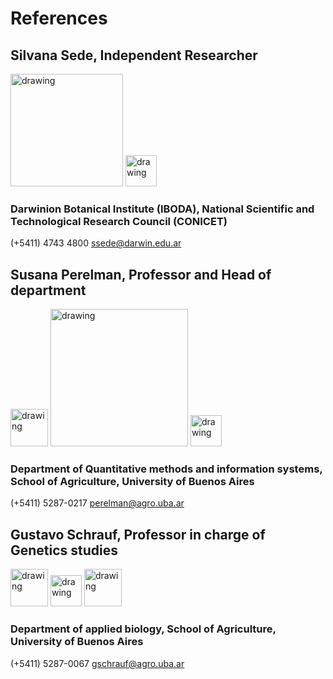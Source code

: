 # References

## Silvana Sede, Independent Researcher

[<img src="https://user-images.githubusercontent.com/57723790/68870719-14cf7980-06da-11ea-813f-24efc025dc4d.png" alt="drawing" width="180"/>](http://www.darwin.edu.ar/personal/carrera-del-investigador-cientifico-y-tecnologico)
[<img src="https://campuspress.yale.edu/cnspy/files/2016/06/GBfhn7j7-1xth4vd.png" alt="drawing" width="50"/>](https://www.researchgate.net/profile/Silvana_Sede)


### Darwinion Botanical Institute (IBODA), National Scientific and Technological Research Council (CONICET)
(+5411) 4743 4800 ssede@darwin.edu.ar 

## Susana Perelman, Professor and Head of department

[<img src="https://user-images.githubusercontent.com/57723790/68997504-1fc70d00-0886-11ea-8e3d-3eb1d24b69d2.jpg" alt="drawing" width="60"/>](https://www.agro.uba.ar/)
[<img src="https://user-images.githubusercontent.com/57723790/69008471-ad0f6d80-0929-11ea-8938-e558cd85ad0c.png" alt="drawing" width="220"/>](http://www.ifeva.edu.ar/es/miembros/perelman.html)
[<img src="https://campuspress.yale.edu/cnspy/files/2016/06/GBfhn7j7-1xth4vd.png" alt="drawing" width="50"/>](https://www.researchgate.net/profile/Susana_Perelman2)


### Department of Quantitative methods and information systems, School of Agriculture, University of Buenos Aires
(+5411) 5287-0217 perelman@agro.uba.ar

## Gustavo Schrauf, Professor in charge of Genetics studies

[<img src="https://user-images.githubusercontent.com/57723790/68997504-1fc70d00-0886-11ea-8e3d-3eb1d24b69d2.jpg" alt="drawing" width="60"/>](https://www.agro.uba.ar/)
[<img src="https://campuspress.yale.edu/cnspy/files/2016/06/GBfhn7j7-1xth4vd.png" alt="drawing" width="50"/>](https://www.researchgate.net/profile/Gustavo_Schrauf)
[<img src="https://external-content.duckduckgo.com/iu/?u=http%3A%2F%2Fwww.northernlightspr.com%2Fwp-content%2Fuploads%2F2015%2F08%2FLinkedIn.png&f=1&nofb=1" alt="drawing" width="60"/>](https://www.linkedin.com/in/gustavo-schrauf-b5535714/?originalSubdomain=ar)
### Department of applied biology, School of Agriculture, University of Buenos Aires
(+5411) 5287-0067 gschrauf@agro.uba.ar
